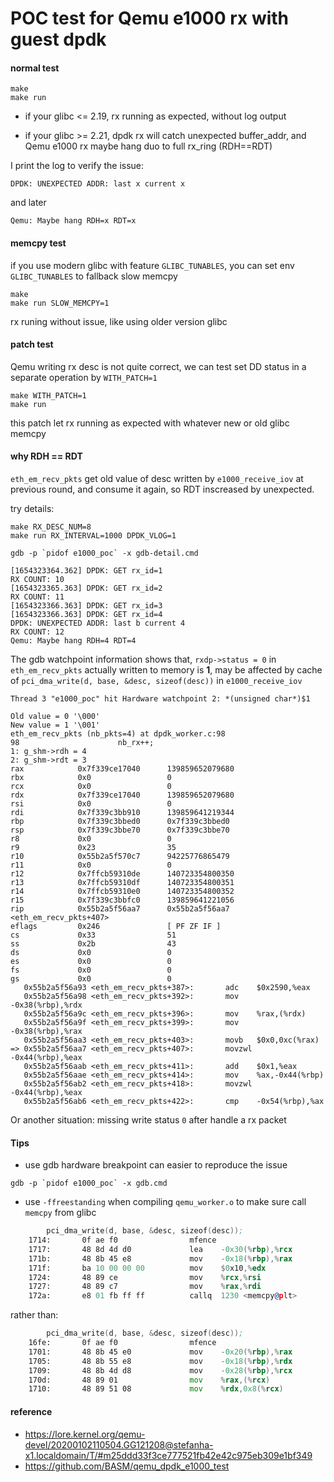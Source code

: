 POC test for Qemu e1000 rx with guest dpdk
==========================================

#### normal test

```
make
make run
```

- if your glibc <= 2.19, rx running as expected, without log output

- if your glibc >= 2.21, dpdk rx will catch unexpected buffer_addr,
and Qemu e1000 rx maybe hang duo to full rx_ring (RDH==RDT)

I print the log to verify the issue:

```
DPDK: UNEXPECTED ADDR: last x current x
```

and later

```
Qemu: Maybe hang RDH=x RDT=x
```

#### memcpy test

if you use modern glibc with feature `GLIBC_TUNABLES`, you can set
env `GLIBC_TUNABLES` to fallback slow memcpy

```
make
make run SLOW_MEMCPY=1
```

rx runing without issue, like using older version glibc

#### patch test

Qemu writing rx desc is not quite correct, we can test set DD status
in a separate operation by `WITH_PATCH=1`

```
make WITH_PATCH=1
make run
```

this patch let rx running as expected with whatever new or old glibc memcpy

#### why RDH == RDT

`eth_em_recv_pkts` get old value of desc written by `e1000_receive_iov` at previous round,
and consume it again, so RDT inscreased by unexpected.

try details:

```
make RX_DESC_NUM=8
make run RX_INTERVAL=1000 DPDK_VLOG=1

gdb -p `pidof e1000_poc` -x gdb-detail.cmd
```

```
[1654323364.362] DPDK: GET rx_id=1
RX COUNT: 10
[1654323365.363] DPDK: GET rx_id=2
RX COUNT: 11
[1654323366.363] DPDK: GET rx_id=3
[1654323366.363] DPDK: GET rx_id=4
DPDK: UNEXPECTED ADDR: last b current 4
RX COUNT: 12
Qemu: Maybe hang RDH=4 RDT=4
```

The gdb watchpoint information shows that, `rxdp->status = 0` in `eth_em_recv_pkts`
actually written to memory is **1**, may be affected by cache of
`pci_dma_write(d, base, &desc, sizeof(desc))` in `e1000_receive_iov`

```
Thread 3 "e1000_poc" hit Hardware watchpoint 2: *(unsigned char*)$1

Old value = 0 '\000'
New value = 1 '\001'
eth_em_recv_pkts (nb_pkts=4) at dpdk_worker.c:98
98                      nb_rx++;
1: g_shm->rdh = 4
2: g_shm->rdt = 3
rax            0x7f339ce17040      139859652079680
rbx            0x0                 0
rcx            0x0                 0
rdx            0x7f339ce17040      139859652079680
rsi            0x0                 0
rdi            0x7f339c3bb910      139859641219344
rbp            0x7f339c3bbed0      0x7f339c3bbed0
rsp            0x7f339c3bbe70      0x7f339c3bbe70
r8             0x0                 0
r9             0x23                35
r10            0x55b2a5f570c7      94225776865479
r11            0x0                 0
r12            0x7ffcb59310de      140723354800350
r13            0x7ffcb59310df      140723354800351
r14            0x7ffcb59310e0      140723354800352
r15            0x7f339c3bbfc0      139859641221056
rip            0x55b2a5f56aa7      0x55b2a5f56aa7 <eth_em_recv_pkts+407>
eflags         0x246               [ PF ZF IF ]
cs             0x33                51
ss             0x2b                43
ds             0x0                 0
es             0x0                 0
fs             0x0                 0
gs             0x0                 0
   0x55b2a5f56a93 <eth_em_recv_pkts+387>:       adc    $0x2590,%eax
   0x55b2a5f56a98 <eth_em_recv_pkts+392>:       mov    -0x38(%rbp),%rdx
   0x55b2a5f56a9c <eth_em_recv_pkts+396>:       mov    %rax,(%rdx)
   0x55b2a5f56a9f <eth_em_recv_pkts+399>:       mov    -0x38(%rbp),%rax
   0x55b2a5f56aa3 <eth_em_recv_pkts+403>:       movb   $0x0,0xc(%rax)
=> 0x55b2a5f56aa7 <eth_em_recv_pkts+407>:       movzwl -0x44(%rbp),%eax
   0x55b2a5f56aab <eth_em_recv_pkts+411>:       add    $0x1,%eax
   0x55b2a5f56aae <eth_em_recv_pkts+414>:       mov    %ax,-0x44(%rbp)
   0x55b2a5f56ab2 <eth_em_recv_pkts+418>:       movzwl -0x44(%rbp),%eax
   0x55b2a5f56ab6 <eth_em_recv_pkts+422>:       cmp    -0x54(%rbp),%ax
```

Or another situation: missing write status `0` after handle a rx packet

#### Tips

- use gdb hardware breakpoint can easier to reproduce the issue

```
gdb -p `pidof e1000_poc` -x gdb.cmd
```

- use `-ffreestanding` when compiling `qemu_worker.o` to make sure call `memcpy` from glibc

```asm
        pci_dma_write(d, base, &desc, sizeof(desc));
    1714:       0f ae f0                mfence
    1717:       48 8d 4d d0             lea    -0x30(%rbp),%rcx
    171b:       48 8b 45 e8             mov    -0x18(%rbp),%rax
    171f:       ba 10 00 00 00          mov    $0x10,%edx
    1724:       48 89 ce                mov    %rcx,%rsi
    1727:       48 89 c7                mov    %rax,%rdi
    172a:       e8 01 fb ff ff          callq  1230 <memcpy@plt>
```

rather than:

```asm
        pci_dma_write(d, base, &desc, sizeof(desc));
    16fe:       0f ae f0                mfence
    1701:       48 8b 45 e0             mov    -0x20(%rbp),%rax
    1705:       48 8b 55 e8             mov    -0x18(%rbp),%rdx
    1709:       48 8b 4d d8             mov    -0x28(%rbp),%rcx
    170d:       48 89 01                mov    %rax,(%rcx)
    1710:       48 89 51 08             mov    %rdx,0x8(%rcx)
```

#### reference

- https://lore.kernel.org/qemu-devel/20200102110504.GG121208@stefanha-x1.localdomain/T/#m25ddd33f3ce777521fb42e42c975eb309e1bf349
- https://github.com/BASM/qemu_dpdk_e1000_test

